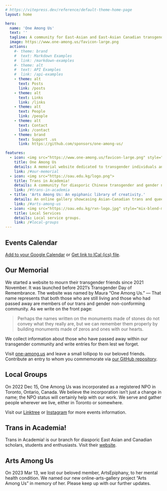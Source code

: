 ```yaml
---
# https://vitepress.dev/reference/default-theme-home-page
layout: home

hero:
  name: 'One Among Us'
  text: ''
  tagline: A community for East-Asian and East-Asian Canadian transgender and gender diverse people.
  image: https://www.one-among.us/favicon-large.png
  actions:
    #- theme: brand
    #  text: Markdown Examples
    #  link: /markdown-examples
    #- theme: alt
    #  text: API Examples
    #  link: /api-examples
    - theme: alt
      text: Posts
      link: /posts
    - theme: alt
      text: Links
      link: /links
    - theme: alt
      text: People
      link: /people
    - theme: alt
      text: Contact
      link: /contact
    - theme: brand
      text: Support .us
      link: https://github.com/sponsors/one-among-us/

features:
  - icon: <img src="https://www.one-among.us/favicon-large.png" style="padding:8px;">
    title: One Among Us
    details: A memorial website dedicated to transgender individuals and their allies who had passed away.
    link: /#our-memorial
  - icon: <img src="https://oau.edu.kg/logo.png">
    title: Trans in Academia!
    details: A community for diasporic Chinese transgender and gender non-conforming people who are pursuing their academic goals or careers.
    link: /#trans-in-academia
  - title: 'Arts Among Us: An epiphanic library of creativity.'
    details: An online gallery showcasing Asian-Canadian trans and queer arts.
    link: /#arts-among-us
  - icon: <img src="https://oau.edu.kg/rxn-logo.jpg" style="mix-blend-mode:multiply;">
    title: Local Services
    details: Local service groups.
    link: /#local-groups
---
```


<div :class="$style.outerContent">
<div :class="$style.content" class="vp-doc">

## Events Calendar

<script setup>
import Calendar from './Calendar.vue'
</script>

<Calendar url="https://calendar.google.com/calendar/ical/c_def3dc162ddaf3b15b3ee419551a2b65068b2493c0ecbbdce7daa867f2bc0aeb%40group.calendar.google.com/public/basic.ics"></Calendar>

[Add to your Google Calendar](https://calendar.google.com/calendar/u/1?cid=Y19kZWYzZGMxNjJkZGFmM2IxNWIzZWU0MTk1NTFhMmI2NTA2OGIyNDkzYzBlY2JiZGNlN2RhYTg2N2YyYmMwYWViQGdyb3VwLmNhbGVuZGFyLmdvb2dsZS5jb20) or [Get link to ICal (ics) file](https://calendar.google.com/calendar/ical/c_def3dc162ddaf3b15b3ee419551a2b65068b2493c0ecbbdce7daa867f2bc0aeb%40group.calendar.google.com/public/basic.ics).

## Our Memorial

We started a website to mourn their transgender friends since 2021 November.
It was launched before 2021’s Transgender Day of Remembrance.
The website was named by Maura “One Among Us.”
— That name represents that both those who are still living and those who had passed away are members of our trans and gender non-conforming community.
As we write on the front page:

> Perhaps the names written on the monuments made of stones do not convey what they really are, but we can remember them properly by building monuments made of zeros and ones with our hearts.

We collect information about those who have passed away within our transgender community and write entries for them lest we forget.

Visit [one-among.us](https://one-among.us) and leave a small lollipop to our beloved friends. Contribute an entry to whom you commemorate via [our GitHub repository](https://github.com/one-among-us/data).

## Local Groups

On 2022 Dec 15, One Among Us was incorporated as a registered NPO in Toronto, Ontario, Canada.
We believe the incorporation isn’t just a change in name; the NPO status will certainly help with our work.
We serve and gather people wherever we live, either in Toronto or somewhere.

Visit our [Linktree](https://linktr.ee/oneamongus) or [Instagram](https://www.instagram.com/oneamongus_ca/) for more events information.

## Trans in Academia!

Trans in Academia! is our branch for diasporic East Asian and Canadian scholars, students and enthusiasts. Visit their [website](https://oau.edu.kg).

## Arts Among Us

On 2023 Mar 13, we lost our beloved member, ArtsEpiphany, to her mental health condition.
We named our new online-arts-gallery project “Arts Among Us” in memory of her.
Please keep up with our further updates. 

</div>
</div>

<style module>
.content {
  max-width: 1152px;
  margin: 0 auto 2rem auto;
}
.outerContent {
  padding: 0 1rem;
}
</style>
